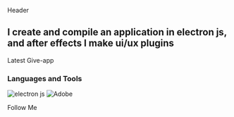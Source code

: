 Header

## I create and compile an application in electron js, and after effects I make ui/ux plugins

Latest Give-app

### Languages and Tools
![electron js](https://img.shields.io/badge/-electronjs-0D2540?style=for-the-badge&logo=electron-js)
![Adobe](https://img.shields.io/badge/-Adobe-0D2540?style=for-the-badge&logo=electron-js)



Follow Me

